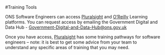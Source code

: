 #Training Tools

ONS Software Engineers can access [Pluralsight](https://eur03.safelinks.protection.outlook.com/?url=https%3A%2F%2Fwww.pluralsight.com%2Fproduct%2Fskills%3Futm_source%3Dgoogle%26utm_medium%3Dpaid-search%26utm_campaign%3Dupskilling-and-reskilling%26utm_term%3Dbrs-emea-uk-e-core%26utm_content%3Dfree-trial%26gad_source%3D1%26gclid%3DEAIaIQobChMI7sCsnN6jhQMVaJdQBh2R3g8WEAAYASAAEgL5jfD_BwE&data=05%7C02%7CSteve.Gibbard%40ons.gov.uk%7Cfa11ce9c099f4169df5c08dc532b4e12%7C078807bfce824688bce00d811684dc46%7C0%7C0%7C638476692660314348%7CUnknown%7CTWFpbGZsb3d8eyJWIjoiMC4wLjAwMDAiLCJQIjoiV2luMzIiLCJBTiI6Ik1haWwiLCJXVCI6Mn0%3D%7C0%7C%7C%7C&sdata=KBy9WZxcL0%2BRPCgOgGzOTS2SRxdfBcik5O0kJeZzXBI%3D&reserved=0) and [O’Reilly](https://eur03.safelinks.protection.outlook.com/?url=https%3A%2F%2Flearning.oreilly.com%2Fmember%2Flogin%2F&data=05%7C02%7CSteve.Gibbard%40ons.gov.uk%7Cfa11ce9c099f4169df5c08dc532b4e12%7C078807bfce824688bce00d811684dc46%7C0%7C0%7C638476692660306154%7CUnknown%7CTWFpbGZsb3d8eyJWIjoiMC4wLjAwMDAiLCJQIjoiV2luMzIiLCJBTiI6Ik1haWwiLCJXVCI6Mn0%3D%7C0%7C%7C%7C&sdata=3tJfOjvIgR27Zhdo3yy%2FRKjP5spz1f5d0XeQZRJuUjo%3D&reserved=0) Learning platforms. You can request access by emailing the Government Digital and Data Hub - [Government-Digital-and-Data-Hub@ons.gov.uk](Government-Digital-and-Data-Hub@ons.gov.uk)
 
Once you have access, [Pluralsight](https://eur03.safelinks.protection.outlook.com/?url=https%3A%2F%2Fwww.pluralsight.com%2Fproduct%2Fskills%3Futm_source%3Dgoogle%26utm_medium%3Dpaid-search%26utm_campaign%3Dupskilling-and-reskilling%26utm_term%3Dbrs-emea-uk-e-core%26utm_content%3Dfree-trial%26gad_source%3D1%26gclid%3DEAIaIQobChMI7sCsnN6jhQMVaJdQBh2R3g8WEAAYASAAEgL5jfD_BwE&data=05%7C02%7CSteve.Gibbard%40ons.gov.uk%7Cfa11ce9c099f4169df5c08dc532b4e12%7C078807bfce824688bce00d811684dc46%7C0%7C0%7C638476692660314348%7CUnknown%7CTWFpbGZsb3d8eyJWIjoiMC4wLjAwMDAiLCJQIjoiV2luMzIiLCJBTiI6Ik1haWwiLCJXVCI6Mn0%3D%7C0%7C%7C%7C&sdata=KBy9WZxcL0%2BRPCgOgGzOTS2SRxdfBcik5O0kJeZzXBI%3D&reserved=0) has some training pathways for software engineers – note: it is best to get some advice from your team to understand any specific areas of training that you may need.
